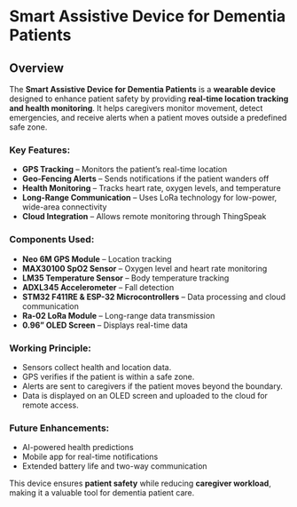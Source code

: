 # Smart Assistive Device for Dementia Patients

## Overview
The **Smart Assistive Device for Dementia Patients** is a **wearable device** designed to enhance patient safety by providing **real-time location tracking and health monitoring**. It helps caregivers monitor movement, detect emergencies, and receive alerts when a patient moves outside a predefined safe zone.

### Key Features:
- **GPS Tracking** – Monitors the patient’s real-time location
- **Geo-Fencing Alerts** – Sends notifications if the patient wanders off
- **Health Monitoring** – Tracks heart rate, oxygen levels, and temperature
- **Long-Range Communication** – Uses LoRa technology for low-power, wide-area connectivity
- **Cloud Integration** – Allows remote monitoring through ThingSpeak

### Components Used:
- **Neo 6M GPS Module** – Location tracking
- **MAX30100 SpO2 Sensor** – Oxygen level and heart rate monitoring
- **LM35 Temperature Sensor** – Body temperature tracking
- **ADXL345 Accelerometer** – Fall detection
- **STM32 F411RE & ESP-32 Microcontrollers** – Data processing and cloud communication
- **Ra-02 LoRa Module** – Long-range data transmission
- **0.96” OLED Screen** – Displays real-time data

### Working Principle:
- Sensors collect health and location data.
- GPS verifies if the patient is within a safe zone.
- Alerts are sent to caregivers if the patient moves beyond the boundary.
- Data is displayed on an OLED screen and uploaded to the cloud for remote access.

### Future Enhancements:
- AI-powered health predictions
- Mobile app for real-time notifications
- Extended battery life and two-way communication

This device ensures **patient safety** while reducing **caregiver workload**, making it a valuable tool for dementia patient care.

